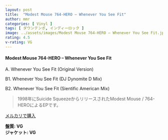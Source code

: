 ```yaml
---
layout: post
title:  "Modest Mouse 764-HERO – Whenever You See Fit"
author: mmr
categories: [ Vinyl ]
tags: [ ダウンテンポ, インディーロック ]
image: ../assets/images/Modest Mouse 764-HERO – Whenever You See Fit.jpg
rating: 4.5
v-rating: VG
---
```


#### Modest Mouse 764-HERO – Whenever You See Fit

A. Whenever You See Fit (Original Version)

B1. Whenever You See Fit (DJ Dynomite D Mix)

B2. Whenever You See Fit (Sientific American Mix)

> 1998年にSuicide SqueezeからリリースされたModest Mouse / 764-HEROによるEPです。


[メルカリで購入](https://jp.mercari.com/item/m99852743815)

<div class="mt-4 mb-4 d-flex align-items-center">
<strong class="mr-1">盤質: VG</strong>
</div>
<div class="mt-4 mb-4 d-flex align-items-center">
<strong class="mr-1">ジャケット: VG</strong>
</div>
